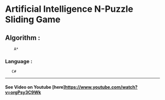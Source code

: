 
# Artificial Intelligence N-Puzzle Sliding Game

## Algorithm :
        A*
### Language :
       C#
---
#### See Video on Youtube [here]https://www.youtube.com/watch?v=orgPsy3C9Wk
